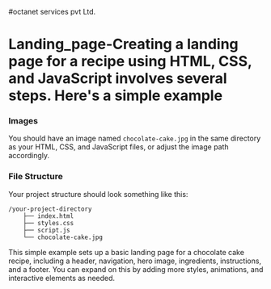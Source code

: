 #octanet services pvt Ltd.
# Landing_page-Creating a landing page for a recipe using HTML, CSS, and JavaScript involves several steps. Here's a simple example

### Images
You should have an image named `chocolate-cake.jpg` in the same directory as your HTML, CSS, and JavaScript files, or adjust the image path accordingly.

### File Structure
Your project structure should look something like this:
```
/your-project-directory
    ├── index.html
    ├── styles.css
    ├── script.js
    └── chocolate-cake.jpg
```

This simple example sets up a basic landing page for a chocolate cake recipe, including a header, navigation, hero image, ingredients, instructions, and a footer. You can expand on this by adding more styles, animations, and interactive elements as needed.

